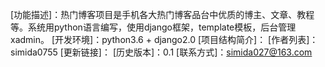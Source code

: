 [功能描述]：热门博客项目是手机各大热门博客品台中优质的博主、文章、教程等。系统用python语言编写，使用django框架，template模板，后台管理xadmin。
[开发环境]：python3.6 + django2.0
[项目结构简介]：
[作者列表]：simida0755
[更新链接]：
[历史版本]：0.1
[联系方式]：simida027@163.com